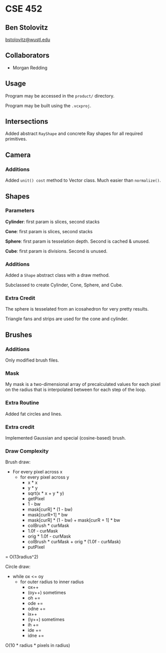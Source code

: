 # CSE 452
## Ben Stolovitz

bstolovitz@wustl.edu

## Collaborators

- Morgan Redding

## Usage

Program may be accessed in the `product/` directory.

Program may be built using the `.vcxproj`.

## Intersections

Added abstract `RayShape` and concrete Ray shapes for all required primitives.

## Camera

### Additions

Added `unit() cost` method to Vector class. Much easier than `normalize()`.

## Shapes

### Parameters

**Cylinder**: first param is slices, second stacks

**Cone**: first param is slices, second stacks

**Sphere**: first param is tesselation depth. Second is cached & unused.

**Cube**: first param is divisions. Second is unused.

### Additions

Added a `Shape` abstract class with a draw method.

Subclassed to create Cylinder, Cone, Sphere, and Cube.

### Extra Credit

The sphere is tesselated from an icosahedron for very pretty results.

Triangle fans and strips are used for the cone and cylinder.

## Brushes

### Additions

Only modified brush files.

### Mask

My mask is a two-dimensional array of precalculated values for each pixel on the radius
that is interpolated between for each step of the loop. 

### Extra Routine

Added fat circles and lines.

### Extra credit

Implemented Gaussian and special (cosine-based) brush.

### Draw Complexity

Brush draw:

- For every pixel across x
	- for every pixel across y
		- x * x
		- y * y
		- sqrt(x * x + y * y)
		- getPixel
		- 1 - bw
		- mask[curR] * (1 - bw)
		- mask[curR+1] * bw
		- mask[curR] * (1 - bw) + mask[curR + 1] * bw
		- colBrush * curMask
		- 1.0f - curMask
		- orig * 1.0f - curMask
		- colBrush * curMask + orig * (1.0f - curMask)
		- putPixel

= O(13radius^2)

Circle draw:

- while ox <= oy
	- for outer radius to inner radius
		- ox++
		- (oy++) sometimes
		- oh +=
		- ode +=
		- odne +=
		- ix++
		- (iy++) sometimes
		- ih +=
		- ide +=
		- idne +=

O(10 * radius * pixels in radius)